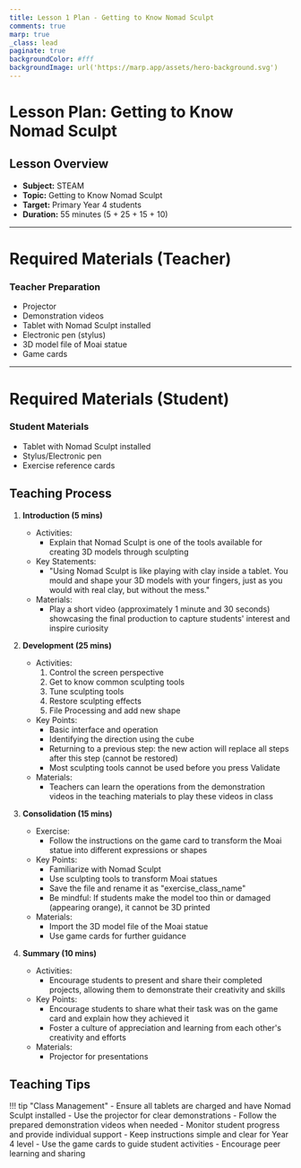 ```yaml
---
title: Lesson 1 Plan - Getting to Know Nomad Sculpt
comments: true
marp: true
_class: lead
paginate: true
backgroundColor: #fff
backgroundImage: url('https://marp.app/assets/hero-background.svg')
---
```


# **Lesson Plan: Getting to Know Nomad Sculpt**

## Lesson Overview
- **Subject:** STEAM
- **Topic:** Getting to Know Nomad Sculpt
- **Target:** Primary Year 4 students
- **Duration:** 55 minutes (5 + 25 + 15 + 10)

---

# **Required Materials (Teacher)**
### Teacher Preparation
- Projector
- Demonstration videos
- Tablet with Nomad Sculpt installed
- Electronic pen (stylus)
- 3D model file of Moai statue
- Game cards

---

# **Required Materials (Student)**
### Student Materials
- Tablet with Nomad Sculpt installed
- Stylus/Electronic pen
- Exercise reference cards

## Teaching Process

1. **Introduction (5 mins)**
   - Activities:
     - Explain that Nomad Sculpt is one of the tools available for creating 3D models through sculpting
   - Key Statements:
     - "Using Nomad Sculpt is like playing with clay inside a tablet. You mould and shape your 3D models with your fingers, just as you would with real clay, but without the mess."
   - Materials:
     - Play a short video (approximately 1 minute and 30 seconds) showcasing the final production to capture students' interest and inspire curiosity

2. **Development (25 mins)**
   - Activities:
     1. Control the screen perspective
     2. Get to know common sculpting tools
     3. Tune sculpting tools
     4. Restore sculpting effects
     5. File Processing and add new shape
   - Key Points:
     - Basic interface and operation
     - Identifying the direction using the cube
     - Returning to a previous step: the new action will replace all steps after this step (cannot be restored)
     - Most sculpting tools cannot be used before you press Validate
   - Materials:
     - Teachers can learn the operations from the demonstration videos in the teaching materials to play these videos in class

3. **Consolidation (15 mins)**
   - Exercise:
     - Follow the instructions on the game card to transform the Moai statue into different expressions or shapes
   - Key Points:
     - Familiarize with Nomad Sculpt
     - Use sculpting tools to transform Moai statues
     - Save the file and rename it as "exercise_class_name"
     - Be mindful: If students make the model too thin or damaged (appearing orange), it cannot be 3D printed
   - Materials:
     - Import the 3D model file of the Moai statue
     - Use game cards for further guidance

4. **Summary (10 mins)**
   - Activities:
     - Encourage students to present and share their completed projects, allowing them to demonstrate their creativity and skills
   - Key Points:
     - Encourage students to share what their task was on the game card and explain how they achieved it
     - Foster a culture of appreciation and learning from each other's creativity and efforts
   - Materials:
     - Projector for presentations

## Teaching Tips

!!! tip "Class Management"
    - Ensure all tablets are charged and have Nomad Sculpt installed
    - Use the projector for clear demonstrations
    - Follow the prepared demonstration videos when needed
    - Monitor student progress and provide individual support
    - Keep instructions simple and clear for Year 4 level
    - Use the game cards to guide student activities
    - Encourage peer learning and sharing 